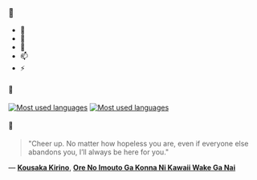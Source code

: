 ### 👋

- 🔭
- 🌱
- 💬
- 📫
- ⚡

#### 🧏

[![Most used languages](https://github-readme-stats-aynah.vercel.app/api/top-langs/?username=aynh&theme=solarized-dark&langs_count=6&layout=compact&hide_title=true)](https://github.com/anuraghazra/github-readme-stats#gh-dark-mode-only)
[![Most used languages](https://github-readme-stats-aynah.vercel.app/api/top-langs/?username=aynh&theme=solarized-light&langs_count=6&layout=compact&hide_title=true)](https://github.com/anuraghazra/github-readme-stats#gh-light-mode-only)

#### 💬

> "Cheer up. No matter how hopeless you are, even if everyone else abandons you, I’ll always be here for you."

&mdash; [**Kousaka Kirino**](https://myanimelist.net/character.php?q=Kousaka%20Kirino&cat=character), [**Ore No Imouto Ga Konna Ni Kawaii Wake Ga Nai**](https://myanimelist.net/search/all?q=Ore%20No%20Imouto%20Ga%20Konna%20Ni%20Kawaii%20Wake%20Ga%20Nai&cat=all)
